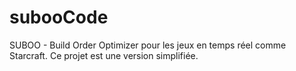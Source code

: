 # subooCode

SUBOO - Build Order Optimizer pour les jeux en temps réel comme Starcraft.
Ce projet est une version simplifiée.
